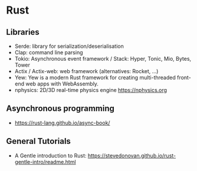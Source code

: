 # Rust

## Libraries
- Serde: library for serialization/deserialisation
- Clap: command line parsing
- Tokio: Asynchronous event framework / Stack: Hyper, Tonic, Mio, Bytes, Tower
- Actix / Actix-web: web framework (alternatives: Rocket, ...)
- Yew: Yew is a modern Rust framework for creating multi-threaded front-end web apps with WebAssembly.
- nphysics: 2D/3D real-time physics engine https://nphysics.org

## Asynchronous programming
- https://rust-lang.github.io/async-book/

## General Tutorials
- A Gentle introduction to Rust: https://stevedonovan.github.io/rust-gentle-intro/readme.html
